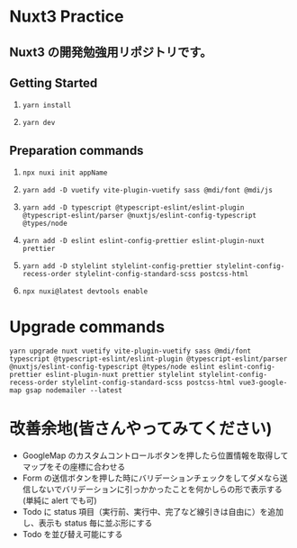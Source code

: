 # Nuxt3 Practice

## Nuxt3 の開発勉強用リポジトリです。

## Getting Started

1. `yarn install`

2. `yarn dev`

## Preparation commands

1. `npx nuxi init appName`<br>

2. `yarn add -D vuetify vite-plugin-vuetify sass @mdi/font @mdi/js`<br>

3. `yarn add -D typescript @typescript-eslint/eslint-plugin @typescript-eslint/parser @nuxtjs/eslint-config-typescript @types/node`<br>

4. `yarn add -D eslint eslint-config-prettier eslint-plugin-nuxt prettier`<br>

5. `yarn add -D stylelint stylelint-config-prettier stylelint-config-recess-order stylelint-config-standard-scss postcss-html`<br>

6. `npx nuxi@latest devtools enable`<br>

# Upgrade commands

`yarn upgrade nuxt vuetify vite-plugin-vuetify sass @mdi/font typescript @typescript-eslint/eslint-plugin @typescript-eslint/parser @nuxtjs/eslint-config-typescript @types/node eslint eslint-config-prettier eslint-plugin-nuxt prettier stylelint stylelint-config-recess-order stylelint-config-standard-scss postcss-html vue3-google-map gsap nodemailer --latest`

# 改善余地(皆さんやってみてください)

- GoogleMap のカスタムコントロールボタンを押したら位置情報を取得してマップをその座標に合わせる
- Form の送信ボタンを押した時にバリデーションチェックをしてダメなら送信しないでバリデーションに引っかかったことを何かしらの形で表示する(単純に alert でも可)
- Todo に status 項目（実行前、実行中、完了など線引きは自由に）を追加し、表示も status 毎に並ぶ形にする
- Todo を並び替え可能にする

